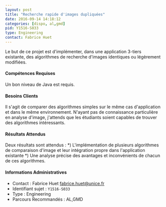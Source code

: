 ```yaml
---
layout: post
title: "Recherche rapide d'images dupliquées"
date: 2016-09-14 14:18:12
categories: [dispo, al,gmd]
pid: Y1516-S033
type: Engineering
contact: Fabrice Huet
---
```

       
Le but de ce projet est d'implémenter, dans une application 3-tiers existante, des algorithmes de recherche d'images identiques ou légèrement modifiées. 

#### Compétences Requises
Un bon niveau de Java est requis. 


#### Besoins Clients
Il s'agit de comparer des algorithmes simples sur le même cas d'application et dans le même environnement. N'ayant pas de connaissance particulière en analyse d'image, j'attends que les étudiants soient capables de trouver des algorithmes intéressants. 

#### Résultats Attendus
Deux résultats sont attendus :
  *) L'implémentation de plusieurs algorithmes de comparaison d'image et leur intégration propre dans l'application existante
  *) Une analyse précise des avantages et inconvénients de chacun de ces algorithmes. 
     

#### Informations Administratives
  * Contact : Fabrice Huet <fabrice.huet@unice.fr>
  * Identifiant sujet : `Y1516-S033`
  * Type : Engineering
  * Parcours Recommandés : AL,GMD
     